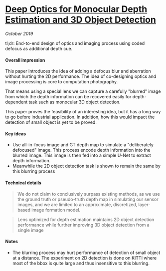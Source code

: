 # [Deep Optics for Monocular Depth Estimation and 3D Object Detection](https://arxiv.org/abs/1904.08601)

_October 2019_

tl;dr: End-to-end design of optics and imaging process using coded defocus as additional depth cue.

#### Overall impression
This paper introduces the idea of adding a defocus blur and aberration without hurting the 2D performance. The idea of co-designing optics and image processing is core to computation photography.

That means using a special lens we can capture a carefully "blurred" image from which the depth information can be recovered easily for depth-dependent task such as monocular 3D object detection.

This paper proves the feasibility of an interesting idea, but it has a long way to go before industrial application. In addition, how this would impact the detection of small object is yet to be proved.

#### Key ideas
- Use all-in-focus image and GT depth map to simulate a "deliberately defocused" image. This process encode depth information into the blurred image. This image is then fed into a simple U-Net to extract depth information. 
- Meanwhile the 2D object detection task is shown to remain the same by this blurring process

#### Technical details
> We do not
claim to conclusively surpass existing methods, as we use
the ground truth or pseudo-truth depth map in simulating
our sensor images, and we are limited to an approximate,
discretized, layer-based image formation model.

> Lens optimized for depth estimation maintains
2D object detection performance while further improving
3D object detection from a single image

#### Notes
- The blurring process may hurt performance of detection of small object at a distance. The experiment on 2D detection is done on KITTI where most of the bbox is quite large and thus insensitive to this blurring.

